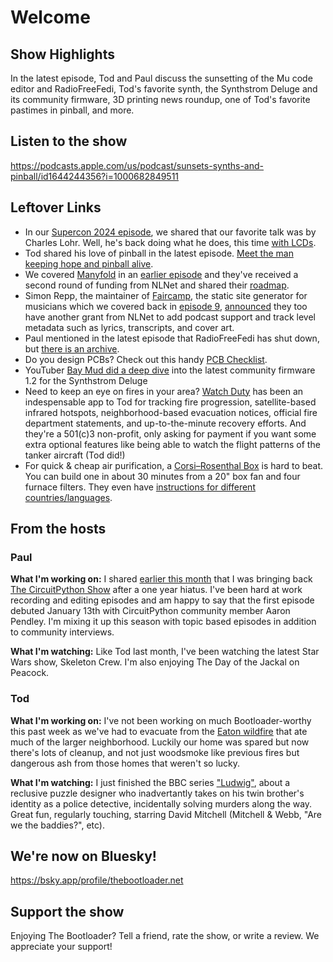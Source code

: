 # Welcome

## Show Highlights

In the latest episode, Tod and Paul discuss the sunsetting of the Mu code editor and RadioFreeFedi, Tod's favorite synth, the Synthstrom Deluge and its community firmware, 3D printing news roundup, one of Tod's favorite pastimes in pinball, and more.

## Listen to the show

https://podcasts.apple.com/us/podcast/sunsets-synths-and-pinball/id1644244356?i=1000682849511

## Leftover Links

* In our [Supercon 2024 episode](https://www.thebootloader.net/blog/2024/12/02/supercon-2024/), we shared that our favorite talk was by Charles Lohr.  Well, he's back doing what he does, this time [with LCDs](https://www.youtube.com/watch?v=KNDRUWlsu0k).
* Tod shared his love of pinball in the latest episode. [Meet the man keeping hope and pinball alive](https://arstechnica.com/gaming/2025/01/meet-the-man-keeping-hope-and-70-year-old-pinball-machines-alive/).
* We covered [Manyfold](https://www.manyfold.app) in an [earlier episode](https://www.thebootloader.net/blog/2024/11/04/welcome-kevin-santo-cappuccio/) and they've received a second round of funding from NLNet and shared their [roadmap](https://manyfold.app/news/2025/01/01/manyfold-nlnet.html).
* Simon Repp, the maintainer of [Faircamp](https://simonrepp.com/faircamp/), the static site generator for musicians which we covered back in [episode 9](https://www.thebootloader.net/blog/2024/06/03/beautiful-bezier-curves/), [announced](https://post.lurk.org/@freebliss/113804889509469187) they too have another grant from NLNet to add podcast support and track level metadata such as lyrics, transcripts, and cover art.
* Paul mentioned in the latest episode that RadioFreeFedi has shut down, but [there is an archive](https://archive.org/details/@lime_bar/lists/1/radio-free-fedi).
* Do you design PCBs?  Check out this handy [PCB Checklist](https://dominionofawesome.com/vca/electrical-design-checklist/).
* YouTuber [Bay Mud did a deep dive](https://www.youtube.com/watch?v=IiwvwLqUmq4) into the latest community firmware 1.2 for the Synthstrom Deluge
* Need to keep an eye on fires in your area? [Watch Duty](https://app.watchduty.org/) has been an indespensable app to Tod for tracking fire progression, satellite-based infrared hotspots, neighborhood-based evacuation notices, official fire department statements, and up-to-the-minute recovery efforts. And they're a 501(c)3 non-profit, only asking for payment if you want some extra optional features like being able to watch the flight patterns of the tanker aircraft (Tod did!)
* For quick & cheap air purification, a [Corsi–Rosenthal Box](https://en.wikipedia.org/wiki/Corsi%E2%80%93Rosenthal_Box) is hard to beat. You can build one in about 30 minutes from a 20" box fan and four furnace filters. They even have [instructions for different countries/languages](https://corsirosenthalfoundation.org/instructions/).


## From the hosts

### Paul

**What I'm working on:** I shared [earlier this month](https://buttondown.com/circuitpythonshow/archive/the-return-of-the-circuitpython-show/) that I was bringing back [The CircuitPython Show](https://www.circuitpythonshow.com/@circuitpythonshow) after a one year hiatus.  I've been hard at work recording and editing episodes and am happy to say that the first episode debuted January 13th with CircuitPython community member Aaron Pendley.  I'm mixing it up this season with topic based episodes in addition to community interviews.

**What I'm watching:** Like Tod last month, I've been watching the latest Star Wars show, Skeleton Crew.  I'm also enjoying The Day of the Jackal on Peacock.

### Tod

**What I'm working on:** I've not been working on much Bootloader-worthy this past week as we've had to evacuate from the [Eaton wildfire](https://www.fire.ca.gov/incidents/2025/1/7/eaton-fire) that ate much of the larger neighborhood. Luckily our home was spared but now there's lots of cleanup, and not just woodsmoke like previous fires but dangerous ash from those homes that weren't so lucky.

**What I'm watching:** I just finished the BBC series ["Ludwig"](https://en.wikipedia.org/wiki/Ludwig_(2024_TV_series)), about a reclusive puzzle designer who inadvertantly takes on his twin brother's identity as a police detective, incidentally solving murders along the way. Great fun, regularly touching, starring David Mitchell (Mitchell & Webb, "Are we the baddies?", etc).


## We're now on Bluesky!

https://bsky.app/profile/thebootloader.net

## Support the show
Enjoying The Bootloader?  Tell a friend, rate the show, or write a review.  We appreciate your support!
